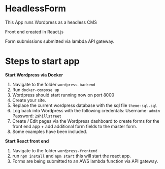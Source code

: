 # HeadlessForm

This App runs Wordpress as a headless CMS

Front end created in React.js

Form submissions submitted via lambda API gateway.

# Steps to start app

**Start Wordpress via Docker**

1. Navigate to the folder `wordpress-backend`
2. Run `docker-compose up`
3. Wordpress should start running now on port 8000
4. Create your site.
5. Replace the current wordpress database with the sql file `theme-sql.sql`
6. Log back into Wordpress with the following credentals: Username: `admin` Password: `29hillstreet`
7. Create / Edit pages via the Wordpress dashboard  to create forms for the front end app + add additional form fields to the master form.
8. Some examples have been included.

**Start React front end**

1. Navigate to the folder `wordpress-frontend`
2. run `npm install` and `npm start` this will start the react app.
3. Forms are being submitted to an AWS lambda function via API gateway.
